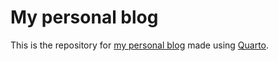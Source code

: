 # My personal blog

This is the repository for [my personal blog](https://cozminasecula.github.io/blog/) made using [Quarto](https://quarto.org/docs/websites/website-blog.html).
